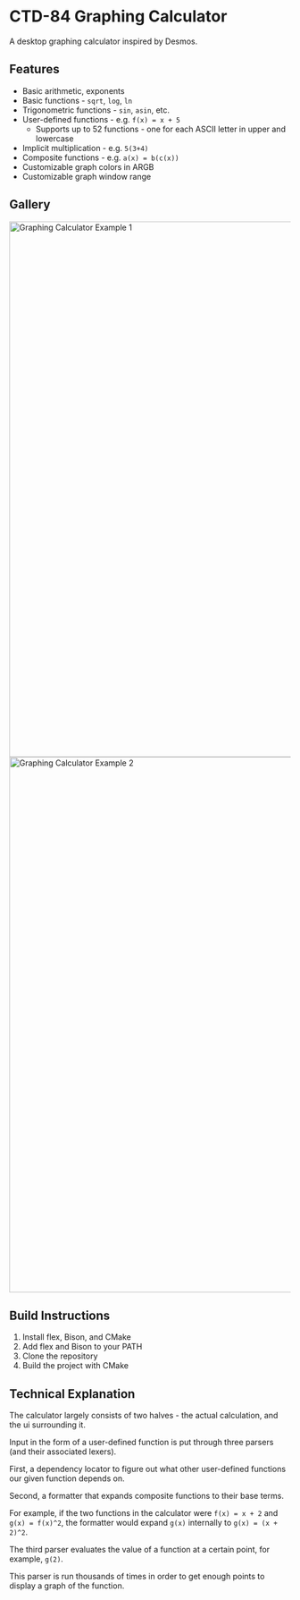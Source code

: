 # CTD-84 Graphing Calculator
A desktop graphing calculator inspired by Desmos.

## Features
- Basic arithmetic, exponents
- Basic functions - `sqrt`, `log`, `ln`
- Trigonometric functions - `sin`, `asin`, etc.
- User-defined functions - e.g. `f(x) = x + 5`
    - Supports up to 52 functions - one for each ASCII letter in upper and lowercase
- Implicit multiplication - e.g. `5(3+4)`
- Composite functions - e.g. `a(x) = b(c(x))`
- Customizable graph colors in ARGB
- Customizable graph window range

## Gallery
<img width="958" alt="Graphing Calculator Example 1" src="https://github.com/user-attachments/assets/2e4f3e04-c660-44af-aa7c-818d17caa4d2">
<img width="958" alt="Graphing Calculator Example 2" src="https://github.com/user-attachments/assets/c7ae0370-c57f-4fa6-a340-d2c327df6a9c">

## Build Instructions
1. Install flex, Bison, and CMake
2. Add flex and Bison to your PATH
3. Clone the repository
4. Build the project with CMake

## Technical Explanation
The calculator largely consists of two halves - the actual calculation, and the ui surrounding it.

Input in the form of a user-defined function is put through three parsers (and their associated lexers).

First, a dependency locator to figure out what other user-defined functions our given function depends on.

Second, a formatter that expands composite functions to their base terms.

For example, if the two functions in the calculator were `f(x) = x + 2` and `g(x) = f(x)^2`, the formatter would expand `g(x)` internally to `g(x) = (x + 2)^2`.

The third parser evaluates the value of a function at a certain point, for example, `g(2)`.

This parser is run thousands of times in order to get enough points to display a graph of the function.
